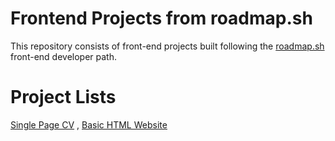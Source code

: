 # Frontend Projects from roadmap.sh
This repository consists of front-end projects built following the [roadmap.sh](roadmap.sh) front-end developer path.
# Project Lists
[Single Page CV](https://roadmap.sh/projects/single-page-cv) ,
[Basic HTML Website](https://roadmap.sh/projects/basic-html-website)
